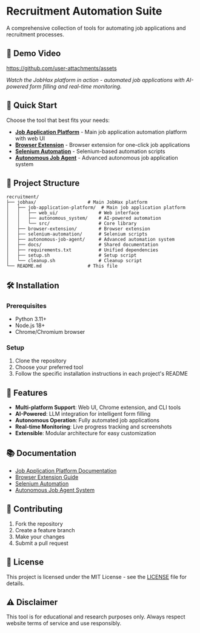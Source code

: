# Recruitment Automation Suite

A comprehensive collection of tools for automating job applications and recruitment processes.

## 🎥 Demo Video

https://github.com/user-attachments/assets

*Watch the JobHax platform in action - automated job applications with AI-powered form filling and real-time monitoring.*

## 🚀 Quick Start

Choose the tool that best fits your needs:

- **[Job Application Platform](./jobhax/job-application-platform/)** - Main job application automation platform with web UI
- **[Browser Extension](./jobhax/browser-extension/)** - Browser extension for one-click job applications
- **[Selenium Automation](./jobhax/selenium-automation/)** - Selenium-based automation scripts
- **[Autonomous Job Agent](./jobhax/autonomous-job-agent/)** - Advanced autonomous job application system

## 📁 Project Structure

```
recruitment/
├── jobhax/                   # Main JobHax platform
│   ├── job-application-platform/  # Main job application platform
│   │   ├── web_ui/               # Web interface
│   │   ├── autonomous_system/    # AI-powered automation
│   │   └── src/                  # Core library
│   ├── browser-extension/        # Browser extension
│   ├── selenium-automation/      # Selenium scripts
│   ├── autonomous-job-agent/     # Advanced automation system
│   ├── docs/                     # Shared documentation
│   ├── requirements.txt          # Unified dependencies
│   ├── setup.sh                  # Setup script
│   └── cleanup.sh                # Cleanup script
└── README.md                 # This file
```

## 🛠️ Installation

### Prerequisites
- Python 3.11+
- Node.js 18+
- Chrome/Chromium browser

### Setup
1. Clone the repository
2. Choose your preferred tool
3. Follow the specific installation instructions in each project's README

## 🔧 Features

- **Multi-platform Support**: Web UI, Chrome extension, and CLI tools
- **AI-Powered**: LLM integration for intelligent form filling
- **Autonomous Operation**: Fully automated job applications
- **Real-time Monitoring**: Live progress tracking and screenshots
- **Extensible**: Modular architecture for easy customization

## 📚 Documentation

- [Job Application Platform Documentation](./jobhax/job-application-platform/README.md)
- [Browser Extension Guide](./jobhax/browser-extension/README.md)
- [Selenium Automation](./jobhax/selenium-automation/README.md)
- [Autonomous Job Agent System](./jobhax/autonomous-job-agent/README.md)

## 🤝 Contributing

1. Fork the repository
2. Create a feature branch
3. Make your changes
4. Submit a pull request

## 📄 License

This project is licensed under the MIT License - see the [LICENSE](../../LICENSE) file for details.

## ⚠️ Disclaimer

This tool is for educational and research purposes only. Always respect website terms of service and use responsibly.
